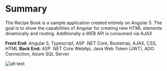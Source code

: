 # Summary #
The Recipe Book is a sample application created entirely on Angular 5. The goal is to show the capabilities of Angular for creating new HTML elements dinamically and routing. Additionally a WEB API is consumed via AJAX

**Front End:**	Angular 5, Typescript, ASP .NET Core, Bootstrap, AJAX, CSS, HTML
**Back End:**	ASP .NET Core WebApi, Java Web Token (JWT), ADO Connection, Azure SQL Server

![alt text](http://www.blacksmith.com.mx/Img/recipe-book/recipe-book.png)
